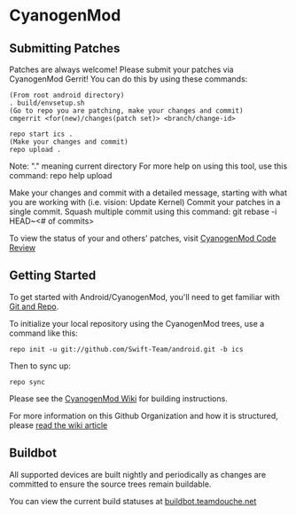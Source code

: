 CyanogenMod
===========

Submitting Patches
------------------
Patches are always welcome!  Please submit your patches via CyanogenMod Gerrit!
You can do this by using these commands:

    (From root android directory)
    . build/envsetup.sh
    (Go to repo you are patching, make your changes and commit)
    cmgerrit <for(new)/changes(patch set)> <branch/change-id> 

    repo start ics .
    (Make your changes and commit)
    repo upload .
Note: "." meaning current directory
For more help on using this tool, use this command: repo help upload

Make your changes and commit with a detailed message, starting with what you are working with (i.e. vision: Update Kernel)
Commit your patches in a single commit. Squash multiple commit using this command: git rebase -i HEAD~<# of commits>

To view the status of your and others' patches, visit [CyanogenMod Code Review](http://review.cyanogenmod.com/)


Getting Started
---------------

To get started with Android/CyanogenMod, you'll need to get
familiar with [Git and Repo](http://source.android.com/download/using-repo).

To initialize your local repository using the CyanogenMod trees, use a command like this:

    repo init -u git://github.com/Swift-Team/android.git -b ics

Then to sync up:

    repo sync

Please see the [CyanogenMod Wiki](http://wiki.cyanogenmod.com/) for building instructions.

For more information on this Github Organization and how it is structured, 
please [read the wiki article](http://wiki.cyanogenmod.com/index.php/Github_Organization)

Buildbot
--------

All supported devices are built nightly and periodically as changes are committed to ensure the source trees remain buildable.

You can view the current build statuses at [buildbot.teamdouche.net](http://buildbot.teamdouche.net/)
